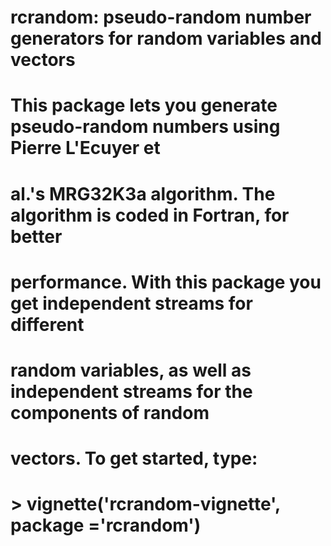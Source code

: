 # rcrandom: pseudo-random number generators for random variables and vectors
#
# This package lets you generate pseudo-random numbers using Pierre L'Ecuyer et
# al.'s MRG32K3a algorithm. The algorithm is coded in Fortran, for better
# performance. With this package you get independent streams for different
# random variables, as well as independent streams for the components of random
# vectors. To get started, type: 
# > vignette('rcrandom-vignette', package ='rcrandom')